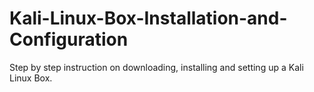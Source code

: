 # Kali-Linux-Box-Installation-and-Configuration
Step by step instruction on downloading, installing and setting up a Kali Linux Box.

